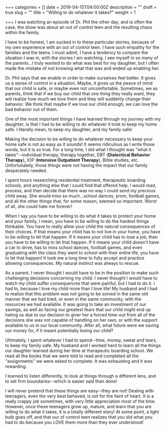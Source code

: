 +++
categories = []
date = 2019-04-15T04:00:00Z
description = ""
draft = true
slug = ""
title = "Willing to do whatever it takes?"
weight = 1

+++
I was watching an episode of Dr. Phil the other day, and is often the case, the show was about an out of control teen and the resulting chaos within the family.

I have to be honest, I am sucked in to these particular stories, because of my own experience with an out of control teen. I have such empathy for the families and the teens. I must admit, I have a tendency to compare the situation I was in, with the stories I am watching. I see myself in so many of the parents...I truly wanted to do what was best for my daughter, but I often made the mistake of not knowing what that was and ended up enabling her.

Dr. Phil says that we enable in order to make ourselves feel better. It gives us a sense of control in a situation. Maybe, it gives us the peace of mind that our child is safe, or maybe even not uncomfortable. Sometimes, we as parents, think that if we buy our child that one thing they really want, they will realize how much we love them and they will suddenly change their behavior. We think that maybe if we love our child enough, we can love the bad behavior out of them.

One of the most important things I have learned through my journey with my daughter, is that I had to be willing to do whatever it took to keep my home safe. I literally mean, to keep my daughter, and my family safe!

Making the decision to be willing to do whatever necessary to keep your home safe is not as easy as it sounds! It seems ridiculous as I write those words, but it is so true. For a long time, I did what I thought was "what it takes"--individual therapy, therapy together, DBT (**Dialectical Behavior Therapy**)**,** IOP (**Intensive Outpatient Therapy**), Bible studies, etc. Unfortunately, those things were not having the impact that our family desperately needed.

I spent hours researching residential treatment, therapeutic boarding schools, and anything else that I could find that offered help. I would read, process, and then decide that there was no way I could send my precious child away. She would miss so much...school dances, prom, football games, and all the other things that, for some reason, seemed so important. Worst of all, she could hate me forever!

When I say you have to be willing to do what it takes to protect your home and your family, I mean, you have to be willing to do the hardest things thinkable. You have to really allow your child the natural consequences of their choices. If that means your child has to not live in your home, you have to be willing to let that happen. If it means your child has to lose a job, then you have to be willing to let that happen. If it means your child doesn't have a car to drive, has to miss school dances, football games, and even graduating with the class they went to school with their entire life, you have to let that happen! It took me a long time to fully accept and practice allowing consequences. My natural instinct was always to rescue.

As a parent, I never thought I would have to be in the position to make such challenging decisions concerning my child. I never thought I would have to watch my child suffer consequences that were painful, but I had to do it. I had to, because I love my child more than I love life! My husband and I had to realize that this problem was not going to be solved in the same old manner that we had tried, or even in the same community, with the resources we had available. It was going to take an investment of our savings, as well as facing our greatest fears that our child might end up hating us due to our decision to giver her a forced time-out from all of the decisions she was not capable of handling on her own, or with the support available to us in our local community. After all, what future were we saving our money for, if it meant potentially losing our child?

Ultimately, I spent whatever I had to spend--time, money, sweat and tears, to keep my family safe. My husband and I worked hard to learn all the things our daughter learned during her time at therapeutic boarding school. We read all the books that we were told to read and completed all the "assignments" we were asked to complete. It was exhausting and it was rewarding.

I learned to listen differently, to look at things through a different lens, and to set firm boundaries--which is easier said than done!

I will never pretend that these things are easy--they are not! Dealing with teenagers, even the very best behaved, is not for the faint of heart. It is a really crappy job sometimes, with very little appreciation most of the time. However, once these teenagers grow up, mature, and learn that you are willing to do what it takes, it is a totally different story! At some point, a light bulb goes off, and that our of control teen realizes that you did what you had to do because you LOVE them more than they ever understood!